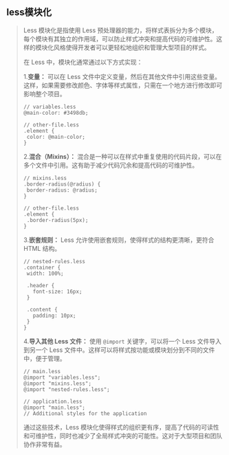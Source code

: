 ## less模块化

>Less 模块化是指使用 Less 预处理器的能力，将样式表拆分为多个模块，每个模块有其独立的作用域，可以防止样式冲突和提高代码的可维护性。这样的模块化风格使得开发者可以更轻松地组织和管理大型项目的样式。
>
>在 Less 中，模块化通常通过以下方式实现：
>
>1.**变量：** 可以在 Less 文件中定义变量，然后在其他文件中引用这些变量。这样，如果需要修改颜色、字体等样式属性，只需在一个地方进行修改即可影响整个项目。
>
>````less
>// variables.less
>@main-color: #3498db;
>
>// other-file.less
>.element {
>  color: @main-color;
>}
>
>````
>
>2.**混合（Mixins）：** 混合是一种可以在样式中重复使用的代码片段，可以在多个文件中引用。这有助于减少代码冗余和提高代码的可维护性。
>
>````less
>// mixins.less
>.border-radius(@radius) {
>  border-radius: @radius;
>}
>
>// other-file.less
>.element {
>  .border-radius(5px);
>}
>
>````
>
>3.**嵌套规则：** Less 允许使用嵌套规则，使得样式的结构更清晰，更符合 HTML 结构。
>
>````less
>// nested-rules.less
>.container {
>  width: 100%;
>
>  .header {
>    font-size: 16px;
>  }
>
>  .content {
>    padding: 10px;
>  }
>}
>````
>
>4.**导入其他 Less 文件：** 使用 `@import` 关键字，可以将一个 Less 文件导入到另一个 Less 文件中。这样可以将样式按功能或模块划分到不同的文件中，便于管理。
>
>````less
>// main.less
>@import "variables.less";
>@import "mixins.less";
>@import "nested-rules.less";
>
>// application.less
>@import "main.less";
>// Additional styles for the application
>````
>
>通过这些技术，Less 模块化使得样式的组织更有序，提高了代码的可读性和可维护性，同时也减少了全局样式冲突的可能性。这对于大型项目和团队协作非常有益。